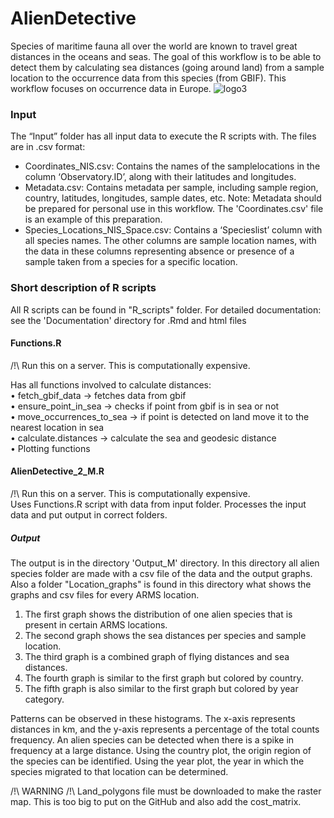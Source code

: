 # AlienDetective
Species of maritime fauna all over the world are known to travel great distances in the oceans and seas. The goal of this workflow is to be able to detect them by calculating sea distances (going around land) from a sample location to the occurrence data from this species (from GBIF). This workflow focuses on occurrence data in Europe.
![logo3](https://github.com/IrisVP/AlienDetective/assets/151626670/21dd7508-bd81-448a-a096-db07bace2515)
### Input

The “Input” folder has all input data to execute the R scripts with. The files are in .csv format:
-	Coordinates_NIS.csv: Contains the names of the samplelocations in the column ‘Observatory.ID’, along with their latitudes and longitudes. <br />
- Metadata.csv: Contains metadata per sample, including sample region, country, latitudes, longitudes, sample dates, etc. Note: Metadata should be prepared for personal use in this workflow. The 'Coordinates.csv' file is an example of this preparation. <br />
-	Species_Locations_NIS_Space.csv: Contains a ‘Specieslist’ column with all species names. The other columns are sample location names, with the data in these columns representing absence or presence of a sample taken from a species for a specific location.<br />

### Short description of R scripts

All R scripts can be found in "R_scripts" folder. For detailed documentation: see the 'Documentation' directory for .Rmd and html files

#### Functions.R
/!\ Run this on a server. This is computationally expensive. <br />

Has all functions involved to calculate distances: <br />
•	fetch_gbif_data -> fetches data from gbif <br />
•	ensure_point_in_sea -> checks if point from gbif is in sea or not <br />
•	move_occurrences_to_sea -> if point is detected on land move it to the nearest location in sea <br />
•	calculate.distances -> calculate the sea and geodesic distance <br />
•	Plotting functions

#### AlienDetective_2_M.R
/!\ Run this on a server. This is computationally expensive. <br />
Uses Functions.R script with data from input folder. Processes the input data and put output in correct folders.

##### Output
The output is in the directory 'Output_M' directory. In this directory all alien species folder are made with a csv file of the data and the output graphs. Also a folder "Location_graphs" is found in this directory what shows the graphs and csv files for every ARMS location. 

1. The first graph shows the distribution of one alien species that is present in certain ARMS locations.
2. The second graph shows the sea distances per species and sample location.
3. The third graph is a combined graph of flying distances and sea distances.
4. The fourth graph is similar to the first graph but colored by country.
5. The fifth graph is also similar to the first graph but colored by year category.

Patterns can be observed in these histograms. The x-axis represents distances in km, and the y-axis represents a percentage of the total counts frequency. An alien species can be detected when there is a spike in frequency at a large distance. Using the country plot, the origin region of the species can be identified. Using the year plot, the year in which the species migrated to that location can be determined.

/!\ WARNING /!\ 
Land_polygons file must be downloaded to make the raster map. This is too big to put on the GitHub and also add the cost_matrix.